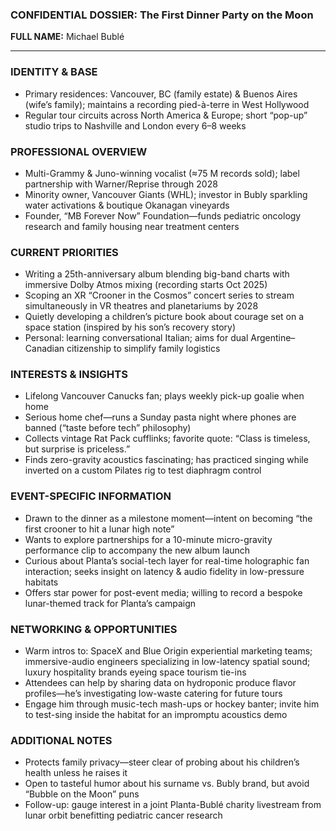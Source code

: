 ### CONFIDENTIAL DOSSIER: The First Dinner Party on the Moon

**FULL NAME:** Michael Bublé

---
### IDENTITY & BASE
- Primary residences: Vancouver, BC (family estate) & Buenos Aires (wife’s family); maintains a recording pied-à-terre in West Hollywood
- Regular tour circuits across North America & Europe; short “pop-up” studio trips to Nashville and London every 6–8 weeks

### PROFESSIONAL OVERVIEW
- Multi-Grammy & Juno-winning vocalist (≈75 M records sold); label partnership with Warner/Reprise through 2028
- Minority owner, Vancouver Giants (WHL); investor in Bubly sparkling water activations & boutique Okanagan vineyards
- Founder, “MB Forever Now” Foundation—funds pediatric oncology research and family housing near treatment centers

### CURRENT PRIORITIES
- Writing a 25th-anniversary album blending big-band charts with immersive Dolby Atmos mixing (recording starts Oct 2025)
- Scoping an XR “Crooner in the Cosmos” concert series to stream simultaneously in VR theatres and planetariums by 2028
- Quietly developing a children’s picture book about courage set on a space station (inspired by his son’s recovery story)
- Personal: learning conversational Italian; aims for dual Argentine–Canadian citizenship to simplify family logistics

### INTERESTS & INSIGHTS
- Lifelong Vancouver Canucks fan; plays weekly pick-up goalie when home
- Serious home chef—runs a Sunday pasta night where phones are banned (“taste before tech” philosophy)
- Collects vintage Rat Pack cufflinks; favorite quote: “Class is timeless, but surprise is priceless.”
- Finds zero-gravity acoustics fascinating; has practiced singing while inverted on a custom Pilates rig to test diaphragm control

### EVENT-SPECIFIC INFORMATION
- Drawn to the dinner as a milestone moment—intent on becoming “the first crooner to hit a lunar high note”
- Wants to explore partnerships for a 10-minute micro-gravity performance clip to accompany the new album launch
- Curious about Planta’s social-tech layer for real-time holographic fan interaction; seeks insight on latency & audio fidelity in low-pressure habitats
- Offers star power for post-event media; willing to record a bespoke lunar-themed track for Planta’s campaign

### NETWORKING & OPPORTUNITIES
- Warm intros to: SpaceX and Blue Origin experiential marketing teams; immersive-audio engineers specializing in low-latency spatial sound; luxury hospitality brands eyeing space tourism tie-ins
- Attendees can help by sharing data on hydroponic produce flavor profiles—he’s investigating low-waste catering for future tours
- Engage him through music-tech mash-ups or hockey banter; invite him to test-sing inside the habitat for an impromptu acoustics demo

### ADDITIONAL NOTES
- Protects family privacy—steer clear of probing about his children’s health unless he raises it
- Open to tasteful humor about his surname vs. Bubly brand, but avoid “Bubble on the Moon” puns
- Follow-up: gauge interest in a joint Planta-Bublé charity livestream from lunar orbit benefitting pediatric cancer research